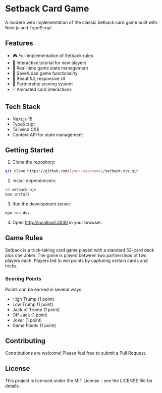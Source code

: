 # Setback Card Game

A modern web implementation of the classic Setback card game built with Next.js and TypeScript.

## Features

- 🎮 Full implementation of Setback rules
- 🎯 Interactive tutorial for new players
- 🔄 Real-time game state management
- 💾 Save/Load game functionality
- 🎨 Beautiful, responsive UI
- 🎲 Partnership scoring system
- 🃏 Animated card interactions

## Tech Stack

- Next.js 15
- TypeScript
- Tailwind CSS
- Context API for state management

## Getting Started

1. Clone the repository:
```bash
git clone https://github.com/[your-username]/setback-njs.git
```

2. Install dependencies:
```bash
cd setback-njs
npm install
```

3. Run the development server:
```bash
npm run dev
```

4. Open [http://localhost:3000](http://localhost:3000) in your browser.

## Game Rules

Setback is a trick-taking card game played with a standard 52-card deck plus one Joker. The game is played between two partnerships of two players each. Players bid to win points by capturing certain cards and tricks.

### Scoring Points

Points can be earned in several ways:
- High Trump (1 point)
- Low Trump (1 point)
- Jack of Trump (1 point)
- Off Jack (1 point)
- Joker (1 point)
- Game Points (1 point)

## Contributing

Contributions are welcome! Please feel free to submit a Pull Request.

## License

This project is licensed under the MIT License - see the LICENSE file for details.
